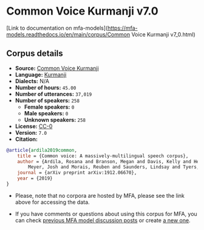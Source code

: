 
# Common Voice Kurmanji v7.0

[Link to documentation on mfa-models](https://mfa-models.readthedocs.io/en/main/corpus/Common Voice Kurmanji v7_0.html)

## Corpus details

- **Source:** [Common Voice Kurmanji](https://voice.mozilla.org/en/datasets)
- **Language:** [Kurmanji](https://en.wikipedia.org/wiki/Kurmanji)
- **Dialects:** N/A
- **Number of hours:** `45.00`
- **Number of utterances:** `37,019`
- **Number of speakers:** `258`
  - **Female speakers:** `0`
  - **Male speakers:** `0`
  - **Unknown speakers:** `258`
- **License:** [CC-0](https://creativecommons.org/publicdomain/zero/1.0/)
- **Version:** `7.0`
- **Citation:**
```bibtex
@article{ardila2019common,
	title = {Common voice: A massively-multilingual speech corpus},
	author = {Ardila, Rosana and Branson, Megan and Davis, Kelly and Henretty, Michael and Kohler, Michael and
		Meyer, Josh and Morais, Reuben and Saunders, Lindsay and Tyers, Francis M and Weber, Gregor},
	journal = {arXiv preprint arXiv:1912.06670},
	year = {2019}
}

```

- Please, note that no corpora are hosted by MFA, please see the link above for accessing the data.

- If you have comments or questions about using this corpus for MFA, you can check [previous MFA model discussion posts](https://github.com/MontrealCorpusTools/mfa-models/discussions?discussions_q=Common+Voice+Kurmanji+v7.0) or create [a new one](https://github.com/MontrealCorpusTools/mfa-models/discussions/new).
